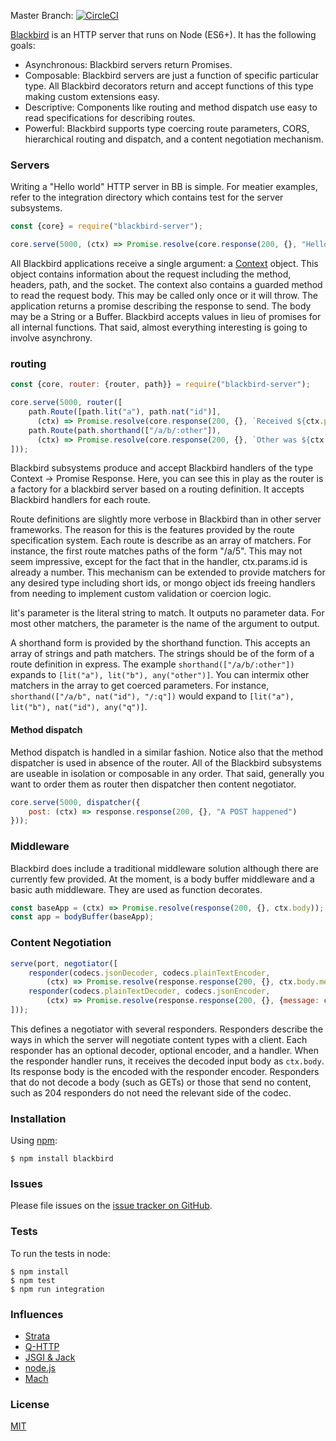 Master Branch: [![CircleCI](https://circleci.com/gh/theqabalist/blackbird.svg?style=svg&circle-token=d32d4715e49ec8dcda656acfe86280b446a57af3)](https://circleci.com/gh/theqabalist/blackbird)

[Blackbird](https://github.com/theqabalist/blackbird) is an HTTP server that runs on Node (ES6+). It has the following goals:

  * Asynchronous: Blackbird servers return Promises.
  * Composable: Blackbird servers are just a function of specific particular type. All Blackbird decorators return and accept functions of this type making custom extensions easy.
  * Descriptive: Components like routing and method dispatch use easy to read specifications for describing routes.
  * Powerful: Blackbird supports type coercing route parameters, CORS, hierarchical routing and dispatch, and a content negotiation mechanism.

### Servers

Writing a "Hello world" HTTP server in BB is simple. For meatier examples, refer to the integration directory which contains test for the server subsystems.

```js
const {core} = require("blackbird-server");

core.serve(5000, (ctx) => Promise.resolve(core.response(200, {}, "Hello World!")));
```

All Blackbird applications receive a single argument: a [Context](https://github.com/theqabalist/blackbird/blob/master/src/core/context.js) object. This object contains information about the request including the method, headers, path, and the socket. The context also contains a guarded method to read the request body. This may be called only once or it will throw. The application returns a promise describing the response to send. The body may be a String or a Buffer. Blackbird accepts values in lieu of promises for all internal functions. That said,
almost everything interesting is going to involve asynchrony.

### routing

```js
const {core, router: {router, path}} = require("blackbird-server");

core.serve(5000, router([
    path.Route([path.lit("a"), path.nat("id")],
      (ctx) => Promise.resolve(core.response(200, {}, `Received ${ctx.params.id}`))),
    path.Route(path.shorthand(["/a/b/:other"]),
      (ctx) => Promise.resolve(core.response(200, {}, `Other was ${ctx.params.other}`)))
]));
```

Blackbird subsystems produce and accept Blackbird handlers of the type Context -> Promise Response. Here, you can see this in play as the router is a factory for a blackbird server based on a routing definition. It accepts Blackbird handlers for each route.

Route definitions are slightly more verbose in Blackbird than in other server frameworks. The reason for this is the features provided by the route specification system. Each route is describe as an array of matchers. For instance, the first route matches paths of the form "/a/5". This may not seem impressive, except for the fact that in the handler, ctx.params.id is already a number. This mechanism can be extended to provide matchers for any desired type including short ids, or mongo object ids freeing handlers from needing to implement custom validation or coercion logic.

lit's parameter is the literal string to match. It outputs no parameter data. For most other matchers, the parameter is
the name of the argument to output.

A shorthand form is provided by the shorthand function. This accepts an array of strings and path matchers. The strings should be of the form of a route definition in express. The example `shorthand(["/a/b/:other"])` expands to `[lit("a"), lit("b"), any("other")]`. You can intermix other matchers in the array to get coerced parameters. For instance, `shorthand(["/a/b", nat("id"), "/:q"])` would expand to
`[lit("a"), lit("b"), nat("id"), any("q")]`.

#### Method dispatch
Method dispatch is handled in a similar fashion. Notice also that the method dispatcher is used in absence of the router. All of the Blackbird subsystems are useable in isolation or composable in any order. That said, generally you want to order them as router then dispatcher then content negotiator.

```js
core.serve(5000, dispatcher({
    post: (ctx) => response.response(200, {}, "A POST happened")
}));
```

### Middleware
Blackbird does include a traditional middleware solution although there are currently few provided. At the moment, is a body buffer middleware and a basic auth middleware. They are used as function decorates.

```js
const baseApp = (ctx) => Promise.resolve(response(200, {}, ctx.body));
const app = bodyBuffer(baseApp);
```

### Content Negotiation

```js
serve(port, negotiator([
    responder(codecs.jsonDecoder, codecs.plainTextEncoder,
        (ctx) => Promise.resolve(response.response(200, {}, ctx.body.message))),
    responder(codecs.plainTextDecoder, codecs.jsonEncoder,
        (ctx) => Promise.resolve(response.response(200, {}, {message: ctx.body})))
]));
```

This defines a negotiator with several responders.
Responders describe the ways in which the server will negotiate content types with a client.
Each responder has an optional decoder, optional encoder, and a handler. When the responder handler runs, it receives the decoded input body as `ctx.body`. Its response body is the encoded with the responder encoder.
Responders that do not decode a body (such as GETs) or those that send no content, such as 204 responders do not need the relevant side of the codec.

### Installation

Using [npm](https://www.npmjs.org/):

    $ npm install blackbird

### Issues

Please file issues on the [issue tracker on GitHub](https://github.com/theqabalist/blackbird/issues).

### Tests

To run the tests in node:

    $ npm install
    $ npm test
    $ npm run integration


### Influences

  * [Strata](http://stratajs.org/)
  * [Q-HTTP](https://github.com/kriskowal/q-http)
  * [JSGI & Jack](http://jackjs.org/)
  * [node.js](http://nodejs.org/)
  * [Mach](http:/github.com/mjackson/mach)

### License

[MIT](http://opensource.org/licenses/MIT)
